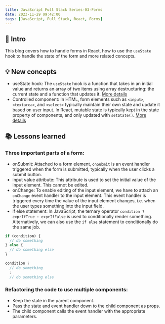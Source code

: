 ```yaml
---
title: JavaScript Full Stack Series-03-Forms
date: 2023-11-29 09:42:00
tags: [JavaScript, Full Stack, React, Forms]
---
```


## **🔎 Intro**
This blog covers how to handle forms in React, how to use the `useState` hook to handle the state of the form and more related concepts.
<!-- more -->

## **💡 New concepts**
- useState hook:
The `useState` hook is a function that takes in an initial value and returns an array of two items using array destructuring: the current state and a function that updates it. [More details](https://react.dev/reference/react/useState)
- Controlled component:
In HTML, form elements such as `<input>`, `<textarea>`, and `<select>` typically maintain their own state and update it based on user input. In React, mutable state is typically kept in the state property of components, and only updated with `setState()`. [More details](https://react.dev/reference/react-dom/components/input#controlling-an-input-with-a-state-variable)

## **📚 Lessons learned**

### **Three important parts of a form:**

- onSubmit:
Attached to a form element, `onSubmit` is an event handler triggered when the form is submitted, typically when the user clicks a submit button.
- input value attribute:
This attribute is used to set the initial value of the input element. This cannot be edited.
- onChange:
To enable editing of the input element, we have to attach an `onChange` event handler to the input element. This event handler is triggered every time the value of the input element changes, i.e. when the user types something into the input field.
- if else statement:
In JavaScript, the ternary operator `condition ? exprIfTrue : exprIfFalse` is used to conditionally render something. Alternatively, we can also use the `if else` statement to conditionally do the same job.
```jsx
if (condition) {
  // do something
} else {
  // do something else
}
```
```jsx
condition ? 
  // do something
  : 
  // do something else
```

### **Refactoring the code to use multiple components:**

-  Keep the state in the parent component.
-  Pass the state and event handler down to the child component as props.
-  The child component calls the event handler with the appropriate parameters.
